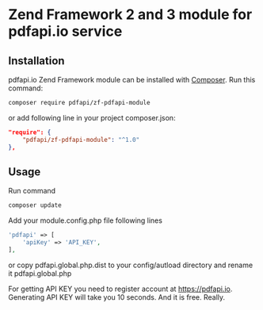 # Zend Framework 2 and 3 module for pdfapi.io service

## Installation

pdfapi.io Zend Framework module can be installed with [Composer](https://getcomposer.org/). Run this command:

```sh
composer require pdfapi/zf-pdfapi-module
```

or add following line in your project composer.json:

```json
"require": {
    "pdfapi/zf-pdfapi-module": "^1.0"
},
```

## Usage

Run command

```sh
composer update
```

Add your module.config.php file following lines
```php
'pdfapi' => [
    'apiKey' => 'API_KEY',
],
```

or copy pdfapi.global.php.dist to your config/autload directory and rename it pdfapi.global.php

For getting API KEY you need to register account at https://pdfapi.io. Generating API KEY will take you 10 seconds. And it is free. Really.